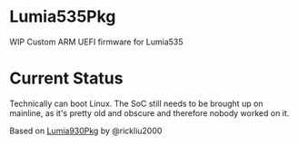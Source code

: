 # Lumia535Pkg
WIP Custom ARM UEFI firmware for Lumia535

# Current Status
Technically can boot Linux. The SoC still needs to be brought up on mainline, as it's pretty old and obscure and therefore nobody worked on it.

Based on [Lumia930Pkg](https://github.com/rickliu2000/Lumia930Pkg) by @rickliu2000